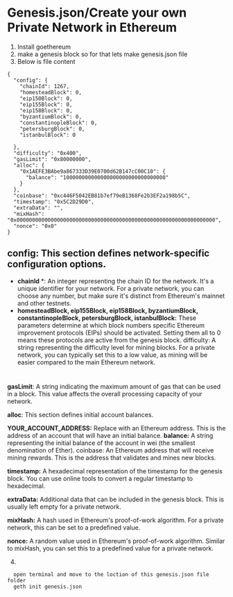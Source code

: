 # Genesis.json/Create your own Private Network in Ethereum 
 1. Install goethereum
 2. make a genesis block so for that lets make genesis.json file
 3. Below is file content

```
{
  "config": {
    "chainId": 1267,   
    "homesteadBlock": 0,
    "eip150Block": 0,
    "eip155Block": 0,
    "eip158Block": 0,
    "byzantiumBlock": 0,
    "constantinopleBlock": 0,
    "petersburgBlock": 0,
    "istanbulBlock": 0
    
  },
  "difficulty": "0x400",
  "gasLimit": "0x80000000",
  "alloc": {
    "0x1AEFE3BAbe9a867333D39E0700d62B147cC00C10": {
      "balance": "100000000000000000000000000000000"   
    }
  },
  "coinbase": "0xc446F5042EB81b7ef79eB1368Fe2b3EF2a198b5C",
  "timestamp": "0x5C2D29D0",   
  "extraData": "",
  "mixHash": "0x0000000000000000000000000000000000000000000000000000000000000000",
  "nonce": "0x0"
}
```

## config: This section defines network-specific configuration options.

* **chainId** *:
An integer representing the chain ID for the network. It's a unique identifier for your network. For a private network, you can choose any number, but make sure it's distinct from Ethereum's mainnet and other testnets.
* **homesteadBlock, eip155Block, eip158Block, byzantiumBlock, constantinopleBlock, petersburgBlock, istanbulBlock:** 
These parameters determine at which block numbers specific Ethereum improvement protocols (EIPs) should be activated. Setting them all to 0 means these protocols are active from the genesis block.
difficulty: A string representing the difficulty level for mining blocks. For a private network, you can typically set this to a low value, as mining will be easier compared to the main Ethereum network.

# 
**gasLimit**: 
A string indicating the maximum amount of gas that can be used in a block. This value affects the overall processing capacity of your network.

**alloc**: 
This section defines initial account balances.

**YOUR_ACCOUNT_ADDRESS:**
Replace with an Ethereum address. This is the address of an account that will have an initial balance.
**balance:** 
A string representing the initial balance of the account in wei (the smallest denomination of Ether).
coinbase: An Ethereum address that will receive mining rewards. This is the address that validates and mines new blocks.

**timestamp:**
A hexadecimal representation of the timestamp for the genesis block. You can use online tools to convert a regular timestamp to hexadecimal.

**extraData:** 
Additional data that can be included in the genesis block. This is usually left empty for a private network.

**mixHash:** 
A hash used in Ethereum's proof-of-work algorithm. For a private network, this can be set to a predefined value.

**nonce:** 
A random value used in Ethereum's proof-of-work algorithm. Similar to mixHash, you can set this to a predefined value for a private network.


4. </br>

 ```
   open terminal and move to the loction of this genesis.json file folder
   geth init genesis.json  
   ```



